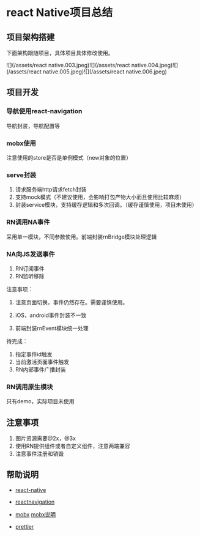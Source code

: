 # react Native项目总结

## 项目架构搭建

下面架构跟随项目，具体项目具体修改使用。

![](/assets/react native.003.jpeg)![](/assets/react native.004.jpeg)![](/assets/react native.005.jpeg)![](/assets/react native.006.jpeg)

## 项目开发

### 导航使用react-navigation

导航封装，导航配置等

### mobx使用

注意使用的store是否是单例模式（new对象的位置）

### serve封装

1. 请求服务端http请求fetch封装
2. 支持mock模式（不建议使用，会影响打包产物大小而且使用比较麻烦）
3. 封装service模块，支持缓存逻辑和多次回调。（缓存谨慎使用，项目未使用）

### RN调用NA事件

采用单一模块，不同参数使用。前端封装rnBridge模块处理逻辑

### NA向JS发送事件

1. RN订阅事件
2. RN监听移除

注意事项：

1. 注意页面切换，事件仍然存在。需要谨慎使用。

2. iOS，android事件封装不一致

3. 前端封装rnEvent模块统一处理

待完成：

1. 指定事件id触发
2. 当前激活页面事件触发
3. RN内部事件广播封装

### RN调用原生模块

只有demo，实际项目未使用

## 注意事项

1. 图片资源需要@2x，@3x
2. 使用RN提供组件或者自定义组件，注意两端兼容
3. 注意事件注册和销毁

## 帮助说明

* [react-native](http://reactnative.cn/docs/0.49/getting-started.html)

* [reactnavigation](https://reactnavigation.org/)
* [mobx](https://mobx.js.org/getting-started.html)    [mobx说明](http://cn.mobx.js.org/)
* [prettier](https://prettier.io/)



